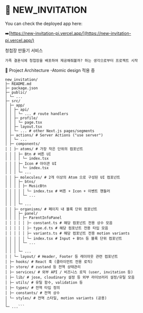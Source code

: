 # 💌 NEW_INVITATION

You can check the deployed app here:

➡️[https://new-invitation-pi.vercel.app/](https://new-invitation-pi.vercel.app/)

청첩장 만들기 서비스

`가족 결혼식에 청첩장을 배포하여 제공해줘볼까? 하는 생각으로부터 프로젝트 시작`

📁 Project Architecture
-Atomic design 적용 중

````
new_invitation/
├─ README.md
├─ package.json
├─ public/
│ └─ ...
├─ src/
│ ├─ app/
│ │ ├─ api/
│ │ │ └─ ... # route handlers
│ │ ├─ profile/
│ │ │ └─ page.tsx
│ │ ├─ layout.tsx
│ │ └─ ... # other Next.js pages/segments
│ ├─ actions/ # Server Actions ("use server")
│ │ └─ ...
│ ├─ components/
│ │ ├─ atoms/ # 가장 작은 단위의 컴포넌트
│ │ │ ├─ Btn # 버튼 UI
│ │ │ │ └─ index.tsx
│ │ │ ├─ Icon # 아이콘 UI
│ │ │ │ └─ index.tsx
│ │ │ └─ ...
│ │ ├─ molecules/ # 2개 이상의 Atom 으로 구성된 UI 컴포넌트
│ │ │ ├─ btns/
│ │ │ │ ├─ MusicBtn
│ │ │ │ │ └─ index.tsx # 버튼 + Icon + 이벤트 핸들러
│ │ │ │ └─ ...
│ │ │ │
│ │ │ └─ ...
│ │ ├─ organisms/ # 페이지 내 블록 단위 컴포넌트
│ │ │ ├─ panel/
│ │ │ │ ├─ ParentInfoPanel
│ │ │ │ │ ├─ constant.ts # 해당 컴포넌트 전용 상수 모음
│ │ │ │ │ ├─ type.d.ts # 해당 컴포넌트 전용 타입 모음
│ │ │ │ │ ├─ variants.ts # 해당 컴포넌트 전용 motion variants
│ │ │ │ │ └─ index.tsx # Input + Btn 등 블록 단위 컴포넌트
│ │ │ │ └─ ...
│ │ │ │
│ │ │ └─ ...
│ │ └─ layout/ # Header, Footer 등 레이아웃 관련 컴포넌트
│ ├─ hooks/ # React 훅 (클라이언트 전용 로직)
│ ├─ store/ # zustand 등 전역 상태관리
│ ├─ services/ # 외부 API / 비즈니스 로직 (user, invitation 등)
│ ├─ lib/ # jose, cloudinary 설정 등 외부 라이브러리 설정/유틸 모음
│ ├─ utils/ # 유틸 함수, validation 등
│ ├─ types/ # 전역 타입 정의
│ ├─ constants/ # 전역 상수
│ └─ styles/ # 전역 스타일, motion variants (공용)
│
└─ ...```



````
